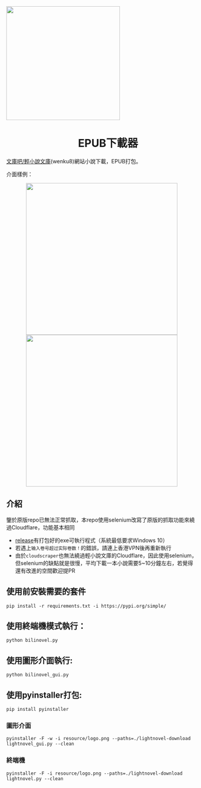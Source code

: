 <div align="center">
  <img src="resource/logo_big.png" width="300" style="margin-right: 3000px;"/> 
</div>

<h1 align="center">
  &nbsp;&nbsp;&nbsp;&nbsp;&nbsp;EPUB下載器
</h1>

[文庫吧/輕小說文庫](www.wenku8.net)(wenku8)網站小說下載，EPUB打包。

介面樣例：
<div align="center">
  <img src="resource/example1.png" width="400"/>
  <img src="resource/example2.png" width="400"/>
</div>

## 介紹

鑒於原版repo已無法正常抓取，本repo使用selenium改寫了原版的抓取功能來繞過Cloudflare，功能基本相同
- [release](https://github.com/nbswords/lightnovel-download/releases)有打包好的exe可執行程式（系統最低要求Windows 10）
- 若遇上`输入卷号超过实际卷数！`的錯誤，請連上香港VPN後再重新執行
- 由於`cloudscraper`也無法繞過輕小說文庫的Cloudflare，因此使用selenium，但selenium的缺點就是很慢，平均下載一本小說需要5~10分鐘左右，若覺得還有改進的空間歡迎提PR

## 使用前安裝需要的套件
```
pip install -r requirements.txt -i https://pypi.org/simple/
```
## 使用終端機模式執行：
```
python bilinovel.py
```

## 使用圖形介面執行:
```
python bilinovel_gui.py
```

## 使用pyinstaller打包:
```
pip install pyinstaller
```
### 圖形介面
```
pyinstaller -F -w -i resource/logo.png --paths=./lightnovel-download lightnovel_gui.py --clean
```
### 終端機
```
pyinstaller -F -i resource/logo.png --paths=./lightnovel-download lightnovel.py --clean
```
